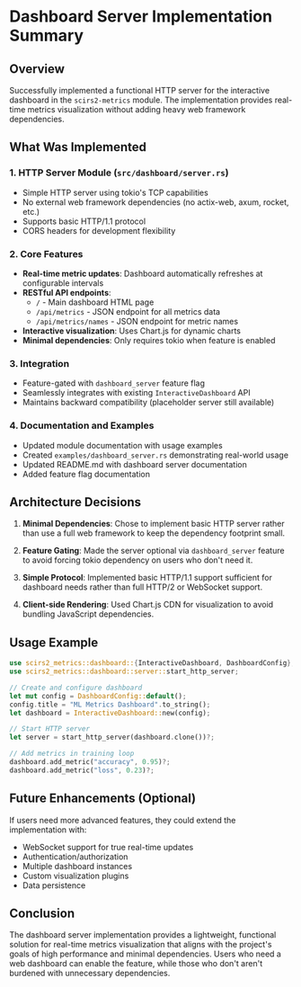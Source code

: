 # Dashboard Server Implementation Summary

## Overview

Successfully implemented a functional HTTP server for the interactive dashboard in the `scirs2-metrics` module. The implementation provides real-time metrics visualization without adding heavy web framework dependencies.

## What Was Implemented

### 1. HTTP Server Module (`src/dashboard/server.rs`)
- Simple HTTP server using tokio's TCP capabilities
- No external web framework dependencies (no actix-web, axum, rocket, etc.)
- Supports basic HTTP/1.1 protocol
- CORS headers for development flexibility

### 2. Core Features
- **Real-time metric updates**: Dashboard automatically refreshes at configurable intervals
- **RESTful API endpoints**:
  - `/` - Main dashboard HTML page
  - `/api/metrics` - JSON endpoint for all metrics data
  - `/api/metrics/names` - JSON endpoint for metric names
- **Interactive visualization**: Uses Chart.js for dynamic charts
- **Minimal dependencies**: Only requires tokio when feature is enabled

### 3. Integration
- Feature-gated with `dashboard_server` feature flag
- Seamlessly integrates with existing `InteractiveDashboard` API
- Maintains backward compatibility (placeholder server still available)

### 4. Documentation and Examples
- Updated module documentation with usage examples
- Created `examples/dashboard_server.rs` demonstrating real-world usage
- Updated README.md with dashboard server documentation
- Added feature flag documentation

## Architecture Decisions

1. **Minimal Dependencies**: Chose to implement basic HTTP server rather than use a full web framework to keep the dependency footprint small.

2. **Feature Gating**: Made the server optional via `dashboard_server` feature to avoid forcing tokio dependency on users who don't need it.

3. **Simple Protocol**: Implemented basic HTTP/1.1 support sufficient for dashboard needs rather than full HTTP/2 or WebSocket support.

4. **Client-side Rendering**: Used Chart.js CDN for visualization to avoid bundling JavaScript dependencies.

## Usage Example

```rust
use scirs2_metrics::dashboard::{InteractiveDashboard, DashboardConfig};
use scirs2_metrics::dashboard::server::start_http_server;

// Create and configure dashboard
let mut config = DashboardConfig::default();
config.title = "ML Metrics Dashboard".to_string();
let dashboard = InteractiveDashboard::new(config);

// Start HTTP server
let server = start_http_server(dashboard.clone())?;

// Add metrics in training loop
dashboard.add_metric("accuracy", 0.95)?;
dashboard.add_metric("loss", 0.23)?;
```

## Future Enhancements (Optional)

If users need more advanced features, they could extend the implementation with:
- WebSocket support for true real-time updates
- Authentication/authorization
- Multiple dashboard instances
- Custom visualization plugins
- Data persistence

## Conclusion

The dashboard server implementation provides a lightweight, functional solution for real-time metrics visualization that aligns with the project's goals of high performance and minimal dependencies. Users who need a web dashboard can enable the feature, while those who don't aren't burdened with unnecessary dependencies.